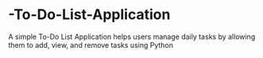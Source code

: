 # -To-Do-List-Application
A simple To-Do List Application helps users manage daily tasks by allowing them to add, view, and remove tasks using Python
